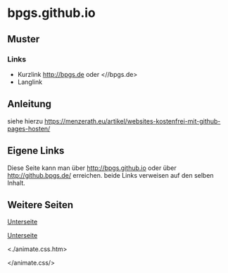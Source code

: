 # bpgs.github.io

## Muster

### Links

* Kurzlink <http://bpgs.de> oder <//bpgs.de>
* Langlink

## Anleitung

siehe hierzu
<https://menzerath.eu/artikel/websites-kostenfrei-mit-github-pages-hosten/>

## Eigene Links

Diese Seite kann man über <http://bpgs.github.io> oder über <http://github.bpgs.de/> erreichen. beide Links verweisen auf den selben Inhalt.

## Weitere Seiten

[Unterseite](http://xxxx.de "zu einer UNterseite wechseln")

[Unterseite](http://xxxx.de "zu einer UNterseite wechseln")

<./animate.css.htm>

</animate.css/>

